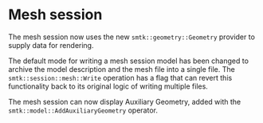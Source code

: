 # Mesh session

The mesh session now uses the new `smtk::geometry::Geometry` provider to supply
data for rendering.

The default mode for writing a mesh session model has been changed to archive the model
description and the mesh file into a single file. The `smtk::session::mesh::Write` operation
has a flag that can revert this functionality back to its original logic of writing multiple files.

The mesh session can now display Auxiliary Geometry, added with the `smtk::model::AddAuxiliaryGeometry` operator.
